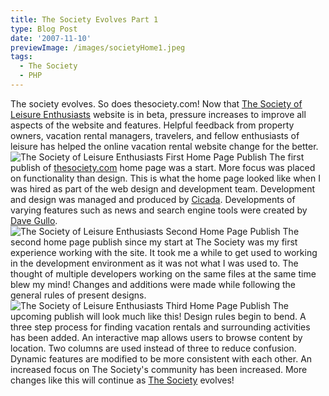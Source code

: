 ```yaml
---
title: The Society Evolves Part 1
type: Blog Post
date: '2007-11-10'
previewImage: /images/societyHome1.jpeg
tags:
  - The Society
  - PHP
---
```

The society evolves. So does thesociety.com! Now that [The Society of Leisure Enthusiasts](http://thesociety.com) website is in beta, pressure increases to improve all aspects of the website and features. Helpful feedback from property owners, vacation rental managers, travelers, and fellow enthusiasts of leisure has helped the online vacation rental website change for the better. ![The Society of Leisure Enthusiasts First Home Page Publish](/images/societyHome1.jpeg) The first publish of [thesociety.com](http://www.thesociety.com) home page was a start. More focus was placed on functionality than design. This is what the home page looked like when I was hired as part of the web design and development team. Development and design was managed and produced by [Cicada](http://www.cicada.us/). Developments of varying features such as news and search engine tools were created by [Dave Gullo](http://www.snowboards-for-sale.com). ![The Society of Leisure Enthusiasts Second Home Page Publish](/images/societyHome2.jpeg) The second home page publish since my start at The Society was my first experience working with the site. It took me a while to get used to working in the development environment as it was not what I was used to. The thought of multiple developers working on the same files at the same time blew my mind! Changes and additions were made while following the general rules of present designs. ![The Society of Leisure Enthusiasts Third Home Page Publish](/images/societyHome3.jpeg) The upcoming publish will look much like this! Design rules begin to bend. A three step process for finding vacation rentals and surrounding activities has been added. An interactive map allows users to browse content by location. Two columns are used instead of three to reduce confusion. Dynamic features are modified to be more consistent with each other. An increased focus on The Society's community has been increased. More changes like this will continue as [The Society](http://www.thesociety.com) evolves!
